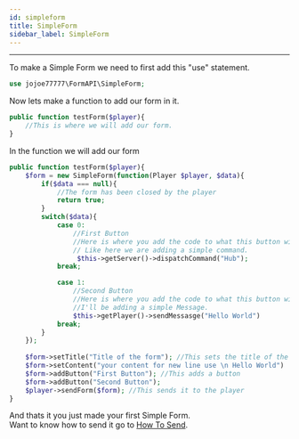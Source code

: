 ```yaml
---
id: simpleform
title: SimpleForm
sidebar_label: SimpleForm
---
```

___
To make a Simple Form we need to first add this "use" statement.  
```php
use jojoe77777\FormAPI\SimpleForm;
```

Now lets make a function to add our form in it.  
```php
public function testForm($player){
    //This is where we will add our form.
}
```

In the function we will add our form
```php
public function testForm($player){
    $form = new SimpleForm(function(Player $player, $data){
        if($data === null){
            //The form has been closed by the player
            return true;
        }
        switch($data){
            case 0:
                //First Button
                //Here is where you add the code to what this button will do.
                // Like here we are adding a simple command.
                 $this->getServer()->dispatchCommand("Hub");
            break;

            case 1:
                //Second Button
                //Here is where you add the code to what this button will do.
                //I'll be adding a simple Message.
                $this->getPlayer()->sendMessasge("Hello World")
            break;
        }
    });
        
    $form->setTitle("Title of the form"); //This sets the title of the form
    $form->setContent("your content for new line use \n Hello World")
    $form->addButton("First Button"); //This adds a button
    $form->addButton("Second Button");
    $player->sendForm($form); //This sends it to the player
}
```  
And thats it you just made your first Simple Form.  
Want to know how to send it go to [How To Send](howtosend).
